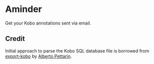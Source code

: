 # Aminder
Get your Kobo annotations sent via email.

## Credit
Initial approach to parse the Kobo SQL database file is borrowed from
[export-kobo](https://github.com/pettarin/export-kobo) by
[Alberto Pettarin](http://www.albertopettarin.it/).